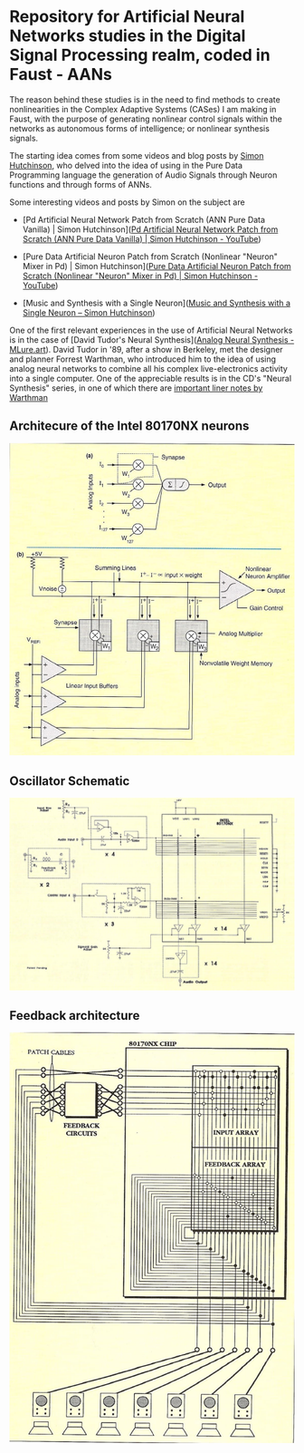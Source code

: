 # Repository for Artificial Neural Networks studies in the Digital Signal Processing realm, coded in Faust - AANs

The reason behind these studies is in the need to find methods to create nonlinearities in the Complex Adaptive Systems (CASes) I am making in Faust, with the purpose of generating nonlinear control signals within the networks as autonomous forms of intelligence; or nonlinear synthesis signals.

The starting idea comes from some videos and blog posts by [Simon Hutchinson](https://simonhutchinson.com/), who delved into the idea of using in the Pure Data Programming language the generation of Audio Signals through Neuron functions and through forms of ANNs.

Some interesting videos and posts by Simon on the subject are

- [Pd Artificial Neural Network Patch from Scratch (ANN Pure Data Vanilla) | Simon Hutchinson]([Pd Artificial Neural Network Patch from Scratch (ANN Pure Data Vanilla) | Simon Hutchinson - YouTube](https://www.youtube.com/watch?v=VAJeJAr3J7I&t=160s))

- [Pure Data Artificial Neuron Patch from Scratch (Nonlinear "Neuron" Mixer in Pd) | Simon Hutchinson]([Pure Data Artificial Neuron Patch from Scratch (Nonlinear &quot;Neuron&quot; Mixer in Pd) | Simon Hutchinson - YouTube](https://www.youtube.com/watch?v=PdJG5SFmVaw))

- [Music and Synthesis with a Single Neuron]([Music and Synthesis with a Single Neuron &#8211; Simon Hutchinson](https://simonhutchinson.com/2022/05/11/music-and-synthesis-with-a-single-neuron/)) 

One of the first relevant experiences in the use of Artificial Neural Networks is in the case of [David Tudor's Neural Synthesis]([Analog Neural Synthesis - MLure.art](https://mlure.art/analog-neural-synthesis/)). David Tudor in '89, after a show in Berkeley, met the designer and planner Forrest Warthman, who introduced him to the idea of using analog neural networks to combine all his complex live-electronics activity into a single computer.  One of the appreciable results is in the CD's "Neural Synthesis" series, in one of which there are [important liner notes by Warthman](http://www.lovely.com/albumnotes/notes1602.html)



## Architecure of the Intel 80170NX neurons
<img src="NeuronArchitecture.jpg" title="" alt="NeuronArchitecture.jpg" data-align="center">

## Oscillator Schematic
<img src="OscillatorScheme.jpg" title="" alt="OscillatorScheme.jpg" data-align="center">

## Feedback architecture
<img src="FeedbackPaths.jpg" title="" alt="OscillatorScheme.jpg" data-align="center">
